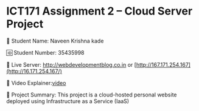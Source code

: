 # ICT171 Assignment 2 – Cloud Server Project

👤 Student Name: Naveen Krishna kade 

🆔 Student Number: 35435998  

🔗 Live Server: http://webdevelopmentblog.co.in or [http://167.171.254.167](http://16.171.254.167/)  

🎥 Video Explainer:[video](https://drive.google.com/file/d/1zBNTxYAGF5HFertCjoUS8yVCdoLEnhUX/view?usp=drive_link)  

📄 Project Summary:
This project is a cloud-hosted personal website deployed using Infrastructure as a Service (IaaS)
